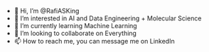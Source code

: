 - 👋 Hi, I’m @RafiASKing
- 👀 I’m interested in AI and Data Engineering + Molecular Science
- 🌱 I’m currently learning Machine Learning
- 💞️ I’m looking to collaborate on Everything
- 📫 How to reach me, you can message me on LinkedIn

<!---
RafiASKing/RafiASKing is a ✨ special ✨ repository because its `README.md` (this file) appears on your GitHub profile.
You can click the Preview link to take a look at your changes.
--->
